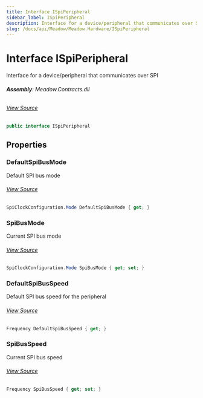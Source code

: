 ```yaml
---
title: Interface ISpiPeripheral
sidebar_label: ISpiPeripheral
description: Interface for a device/peripheral that communicates over SPI
slug: /docs/api/Meadow/Meadow.Hardware/ISpiPeripheral
---
```

# Interface ISpiPeripheral
Interface for a device/peripheral that communicates over SPI

###### **Assembly**: Meadow.Contracts.dll
###### [View Source](https://github.com/WildernessLabs/Meadow.Contracts.git/blob/develop/Source/Meadow.Contracts/Hardware/Contracts/ISpiPeripheral.cs#L8)
```csharp title="Declaration"
public interface ISpiPeripheral
```
## Properties
### DefaultSpiBusMode
Default SPI bus mode
###### [View Source](https://github.com/WildernessLabs/Meadow.Contracts.git/blob/develop/Source/Meadow.Contracts/Hardware/Contracts/ISpiPeripheral.cs#L13)
```csharp title="Declaration"
SpiClockConfiguration.Mode DefaultSpiBusMode { get; }
```
### SpiBusMode
Current SPI bus mode
###### [View Source](https://github.com/WildernessLabs/Meadow.Contracts.git/blob/develop/Source/Meadow.Contracts/Hardware/Contracts/ISpiPeripheral.cs#L18)
```csharp title="Declaration"
SpiClockConfiguration.Mode SpiBusMode { get; set; }
```
### DefaultSpiBusSpeed
Default SPI bus speed for the peripheral
###### [View Source](https://github.com/WildernessLabs/Meadow.Contracts.git/blob/develop/Source/Meadow.Contracts/Hardware/Contracts/ISpiPeripheral.cs#L23)
```csharp title="Declaration"
Frequency DefaultSpiBusSpeed { get; }
```
### SpiBusSpeed
Current SPI bus speed
###### [View Source](https://github.com/WildernessLabs/Meadow.Contracts.git/blob/develop/Source/Meadow.Contracts/Hardware/Contracts/ISpiPeripheral.cs#L28)
```csharp title="Declaration"
Frequency SpiBusSpeed { get; set; }
```
